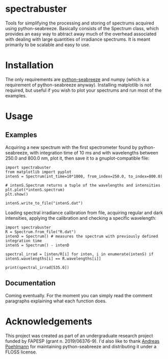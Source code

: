 # spectrabuster
Tools for simplifying the processing and storing of spectrums acquired using python-seabreeze. Basically consists of the Spectrum class, which provides an easy way to abtract away much of the overhead associated with dealing with large quantities of irradiance spectrums. It is meant primarily to be scalable and easy to use.

# Installation
The only requirements are [python-seabreeze](https://github.com/ap--/python-seabreeze) and numpy (which is a requirement of python-seabreeze anyway). Installing matplotlib is not required, but useful if you wish to plot your spectrums and run most of the examples.

# Usage
## Examples
Acquiring a new spectrum with the first spectrometer found by python-seabreeze, with integration time of 10 ms and with wavelengths between 250.0 and 800.0 nm, plot it, then save it to a gnuplot-compatible file:
```
import spectrabuster
from matplotlib import pyplot
intenS = Spectrum(int_time=10*1000, from_index=250.0, to_index=800.0)

# intenS.Spectrum returns a tuple of the wavelengths and intensities
plt.plot(*intenS.spectrum)
plt.show()

intenS.write_to_file("intenS.dat")
```

Loading spectral irradiance calibration from file, acquiring regular and dark intensities, applying the calibration and checking a specific wavelength:
```
import spectrabuster
R = Spectrum.from_file("R.dat")
intenD = Spectrum() # measures the spectrum with previously defined integration time
intenS = Spectrum() - intenD

spectral_irrad = [inten/R[i] for inten, i in enumerate(intenS) if intenS.wavelengths[i] == R.wavelengths[i]]

print(spectral_irrad[535.0])
```
## Documentation
Coming eventually. For the moment you can simply read the comment paragraphs explaining what each function does.

# Acknowledgements
This project was created as part of an undergraduate research project funded by FAPESP (grant n. 2019/06376-9). I'd also like to thank [Andreas Poehlmann]( https://github.com/ap--) for maintaining python-seabreeze and distributing it under a FLOSS license.
